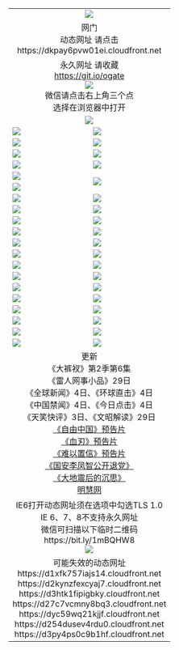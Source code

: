 ﻿<table>
  <tr></tr>
  <tr><td colspan=2 align=center><img src="https://cloud.githubusercontent.com/assets/11880933/13434984/f430fae2-e012-11e5-814f-c2df1e82b247.jpg" /></td></tr>
  <tr><td colspan=2 align=center>网门<br>动态网址 请点击
<br>https://dkpay6pvw01ei.cloudfront.net
    </td>
  </tr>
  <tr>
    <td colspan=2 align=center>永久网址 请收藏<br/><a href="https://git.io/ogate" target="_blank">https://git.io/ogate</a><br/><a href="https://dkpay6pvw01ei.cloudfront.net/Up/0WMGDL2.png" target="_blank"><img src="https://dkpay6pvw01ei.cloudfront.net/Up/0WMGD2.png"/></a>
    <br>微信请点击右上角三个点<br>选择在浏览器中打开<br></td>
  </tr>
  <tr>
    <td colspan=2 align=center><a href="https://dkpay6pvw01ei.cloudfront.net/ogUP.aspx?name=0oGate.apk" target="_blank"><img src="https://dkpay6pvw01ei.cloudfront.net/Up/0WMAZ.jpg" /></a></td>
  </tr>
  <tr>
    <td><a href="https://dkpay6pvw01ei.cloudfront.net/ogNice.aspx" target="_blank"><img src="https://dkpay6pvw01ei.cloudfront.net/Up/0WCYY.jpg" /></a></td>
    <td><a href="https://dkpay6pvw01ei.cloudfront.net/onCO.aspx?ob=600%E4%BA%8B%E7%89%A9&op=%E5%A2%9E%E5%88%A0%E6%94%B9&args=WH1~%23%E7%B1%BB%E5%9E%8B6%E6%96%B0%E9%97%BB%7c%23%E7%B1%BB%E5%9E%8B6%E8%AF%84%E8%AE%BA&mode=" target="_blank"><img src="https://dkpay6pvw01ei.cloudfront.net/Up/0WZTT.jpg" /></a></td> 
  </tr>
  <tr>
    <td><a href="https://dkpay6pvw01ei.cloudfront.net/ogDY.aspx" target="_blank"><img src="https://dkpay6pvw01ei.cloudfront.net/Up/0FK.jpg" /></a></td>
    <td><a href="https://dkpay6pvw01ei.cloudfront.net/ogST.aspx" target="_blank"><img src="https://dkpay6pvw01ei.cloudfront.net/Up/0ST.jpg" /></a></td> 
  </tr>
  <tr>
    <!--td rowspan=2><a href="https://dkpay6pvw01ei.cloudfront.net/ogUP.aspx?name=WJ.mp4&count=T:1,480P:1" target="_blank"><img src="https://dkpay6pvw01ei.cloudfront.net/Up/WJ.jpg" /></a></td-->
    <td><a href="https://dkpay6pvw01ei.cloudfront.net/ogUP.aspx?name=11DKC.mp4&count=T:2,2:6,1:16" target="_blank"><img src="https://dkpay6pvw01ei.cloudfront.net/Up/11DKC.jpg" /></a></td> 
    <td><div><a href="https://dkpay6pvw01ei.cloudfront.net/ogUP.aspx?name=LRWS.mp4&count=7B:8,6B:44,5A:10,5B:35,4A:14,4B:19,3A:10,3B:26,2A:16,2B:21,1A:23,1B:29&current=7B:8" target="_blank"><img src="https://dkpay6pvw01ei.cloudfront.net/Up/LRWS.jpg" /></a></td>
   </tr>
  <tr>
    <td><a href="https://dkpay6pvw01ei.cloudfront.net/ogUP.aspx?name=LRSH.mp4&count=W:13,2:10" target="_blank"><img src="https://dkpay6pvw01ei.cloudfront.net/Up/LRSH.jpg" /></a></td>
    <td><a href="https://dkpay6pvw01ei.cloudfront.net/ogNiceVedio.aspx" target="_blank"><img src="https://dkpay6pvw01ei.cloudfront.net/Up/TGKDY.jpg" /></a></td>
  </tr>
  <tr>
    <td><a href="https://dkpay6pvw01ei.cloudfront.net/ogUP.aspx?name=JQR.mp4&count=2" target="_blank"><img src="https://dkpay6pvw01ei.cloudfront.net/Up/JQR.jpg" /></a></td>   
    <td rowspan=2><a href="https://dkpay6pvw01ei.cloudfront.net/ogUP.aspx?name=JP.mp4&count=9" target="_blank"><img src="https://dkpay6pvw01ei.cloudfront.net/Up/JP.jpg" /></td>
  </tr>
  <tr>
    <td><a href="https://dkpay6pvw01ei.cloudfront.net/ogUP.aspx?name=WH.mp4" target="_blank"><img src="https://dkpay6pvw01ei.cloudfront.net/Up/WH.jpg" /></a></td>
  </tr>
  <tr>
    <td><a href="https://dkpay6pvw01ei.cloudfront.net/ogUP.aspx?name=SSZJ.mp4&count=SP:6,480P:8" target="_blank"><img src="https://dkpay6pvw01ei.cloudfront.net/Up/SSZJ.jpg" /></a></td>
    <td><a href="https://dkpay6pvw01ei.cloudfront.net/ogUP.aspx?name=ZY.mp4&count=2015:16" target="_blank"><img src="https://dkpay6pvw01ei.cloudfront.net/Up/ZY.jpg" /></a</td>
  </tr>
  <tr>
    <td><a href="https://dkpay6pvw01ei.cloudfront.net/ogUP.aspx?name=XTFY.mp4&count=B:2,A:24" target="_blank"><img src="https://dkpay6pvw01ei.cloudfront.net/Up/XTFY.jpg" /></a></td>
    <td><a href="https://dkpay6pvw01ei.cloudfront.net/ogUP.aspx?name=1XQK.mp4&count=13" target="_blank"><img src="https://dkpay6pvw01ei.cloudfront.net/Up/1XQK.jpg" /></a</td>
  </tr>
  <tr>
    <td><a href="https://dkpay6pvw01ei.cloudfront.net/ogUP.aspx?name=1LYF.mp4&count=2" target="_blank"><img src="https://dkpay6pvw01ei.cloudfront.net/Up/1LYF0.jpg" /></a></td>
    <td><a href="https://dkpay6pvw01ei.cloudfront.net/ogUP.aspx?name=1ZGC.mp4&count=6" target="_blank"><img src="https://dkpay6pvw01ei.cloudfront.net/Up/1ZGC0.jpg" /></a></td>
  </tr>
  <tr>
    <td><a href="https://dkpay6pvw01ei.cloudfront.net/ogUP.aspx?name=1ZKM.mp4&count=3&current=3" target="_blank"><img src="https://dkpay6pvw01ei.cloudfront.net/Up/1ZKM0.jpg" /></a></td>  
    <td><a href="https://dkpay6pvw01ei.cloudfront.net/ogUP.aspx?name=1WWY.mp4&count=6&current=6" target="_blank"><img src="https://dkpay6pvw01ei.cloudfront.net/Up/1WWY0.jpg" /></a></td>
  </tr>
  <tr>
    <td><a href="https://dkpay6pvw01ei.cloudfront.net/ogUP.aspx?name=10JGY.mp4&count=3" target="_blank"><img src="https://dkpay6pvw01ei.cloudfront.net/Up/10JGY0.jpg" /></a></td>
    <td><a href="https://dkpay6pvw01ei.cloudfront.net/ogUP.aspx?name=10CYS.mp4&count=2" target="_blank"><img src="https://dkpay6pvw01ei.cloudfront.net/Up/10CYS0.jpg" /></a></td>
  </tr>
  <tr>
    <td><a href="https://dkpay6pvw01ei.cloudfront.net/ogUP.aspx?name=4SQQ.mp4&count=201603:4,201602:20,201601:21&current=201603:4" target="_blank"><img src="https://dkpay6pvw01ei.cloudfront.net/Up/4SQQ0.jpg"/></a></td>
    <td><a href="https://dkpay6pvw01ei.cloudfront.net/ogUP.aspx?name=4SHQ.mp4&count=201603:4,201602:27,201601:28&current=201603:4" target="_blank"><img src="https://dkpay6pvw01ei.cloudfront.net/Up/4SHQ0.jpg"/></a></td>
  </tr>
  <tr>
    <td><a href="https://dkpay6pvw01ei.cloudfront.net/ogUP.aspx?name=4SZG.mp4&count=201603:4,201602:21,201601:23&current=201603:4" target="_blank"><img src="https://dkpay6pvw01ei.cloudfront.net/Up/4SZG0.jpg"/></a></td>
    <td><a href="https://dkpay6pvw01ei.cloudfront.net/ogUP.aspx?name=4SDJ.mp4&count=201603A:4,201603B:4,201602A:24,201602B:7,201601A:48,201601B:6&current=201603A:4" target="_blank"><img src="https://dkpay6pvw01ei.cloudfront.net/Up/4SDJ0.jpg"/></a></td>
  </tr>
  <tr>
    <td><a href="https://dkpay6pvw01ei.cloudfront.net/ogUP.aspx?name=4CTX.mp4&count=201603:1,201602:3,201601:4&current=201603:1" target="_blank"><img src="https://dkpay6pvw01ei.cloudfront.net/Up/4CTX0.jpg"/></a></td>
    <td><a href="https://dkpay6pvw01ei.cloudfront.net/ogUP.aspx?name=4CWZ.mp4&count=201602:4,201601:4&current=201602:4" target="_blank"><img src="https://dkpay6pvw01ei.cloudfront.net/Up/4CWZ0.jpg"/></a></td>
  </tr>
  <tr>
    <td><a href="https://dkpay6pvw01ei.cloudfront.net/onUP.aspx?name=https://d2t6x1lwzcff38.cloudfront.net/" target="_blank"><img src="https://dkpay6pvw01ei.cloudfront.net/Up/0DTW.jpg"/></a></td>
    <td><a href="https://dkpay6pvw01ei.cloudfront.net/onUP.aspx?name=https://d240ns8up8earz.cloudfront.net/acenter/" target="_blank"><img src="https://dkpay6pvw01ei.cloudfront.net/Up/0TDW.jpg" /></a></td>
  </tr>
  <tr>
    <td><a href="https://dkpay6pvw01ei.cloudfront.net/onUP.aspx?name=https://d4508d6vomz2p.cloudfront.net/gb/nsc413.htm" target="_blank"><img src="https://dkpay6pvw01ei.cloudfront.net/Up/0DJY.jpg" /></a></td>
    <td><a href="https://dkpay6pvw01ei.cloudfront.net/onUP.aspx?name=https://d3bxwq7vzudb5l.cloudfront.net/xtr/gb/prog204.html" target="_blank"><img src="https://dkpay6pvw01ei.cloudfront.net/Up/0XTR.jpg" /></a></td>
  </tr>
  <tr>
    <td><a href="https://dkpay6pvw01ei.cloudfront.net/onUP.aspx?name=https://d3aj00iefsmfgc.cloudfront.net/" target="_blank"><img src="https://dkpay6pvw01ei.cloudfront.net/Up/0MHW.jpg" /></a></td>
    <td><a href="https://dkpay6pvw01ei.cloudfront.net/onUP.aspx?name=https://d1lcj91uv80klr.cloudfront.net/" target="_blank"><img src="https://dkpay6pvw01ei.cloudfront.net/Up/0ZJW.jpg" /></a></td>
  </tr>
  <tr>
    <td><a href="https://dkpay6pvw01ei.cloudfront.net/ogUP.aspx?name=0FG.zip" target="_blank"><img src="https://dkpay6pvw01ei.cloudfront.net/Up/0FG.jpg" /></a></td>
    <td><a href="https://dkpay6pvw01ei.cloudfront.net/ogUP.aspx?name=0FGA.apk" target="_blank"><img src="https://dkpay6pvw01ei.cloudfront.net/Up/0FGA.jpg" /></a></td>
  </tr>
  <tr>
    <td><a href="https://dkpay6pvw01ei.cloudfront.net/ogUP.aspx?name=0U.zip" target="_blank"><img src="https://dkpay6pvw01ei.cloudfront.net/Up/0U.jpg" /></a></td>
    <td><a href="https://dkpay6pvw01ei.cloudfront.net/ogUP.aspx?name=0UA.apk" target="_blank"><img src="https://dkpay6pvw01ei.cloudfront.net/Up/0UA.jpg" /></a></td>
  </tr>
  <tr>
    <td><a href="https://dkpay6pvw01ei.cloudfront.net/ogUP.aspx?name=0iPPOTV.zip" target="_blank"><img src="https://dkpay6pvw01ei.cloudfront.net/Up/0iPPOTV.jpg" /></a></td>
    <td><a href="https://dkpay6pvw01ei.cloudfront.net/ogUP.aspx?name=0iNTD.apk" target="_blank"><img src="https://dkpay6pvw01ei.cloudfront.net/Up/0iNTD.jpg" /></a></td>
  </tr>
  <tr>
    <td colspan=2 align=center>更新<br>
      《大裤衩》第2季第6集<br>
      《雷人网事小品》29日<br>
      《全球新闻》4日、《环球直击》4日<br>
      《中国禁闻》4日、《今日点击》4日<br>
      《天笑快评》3日、《文昭解读》29日<br>
      <a href="https://dkpay6pvw01ei.cloudfront.net/ogUP.aspx?name=11ZYZG0.mp4" target="_blank">《自由中国》预告片</a><br>
      <a href="https://dkpay6pvw01ei.cloudfront.net/ogUP.aspx?name=11XR.mp4" target="_blank">《血刃》预告片</a><br>
      <a href="https://dkpay6pvw01ei.cloudfront.net/ogUP.aspx?name=11NYZX.mp4&count=2" target="_blank">《难以置信》预告片</a><br>
      <a href="https://dkpay6pvw01ei.cloudfront.net/ogUP.aspx?name=4LFZ.mp4" target="_blank">《国安李凤智公开退党》</a><br>
      <a href="https://dkpay6pvw01ei.cloudfront.net/ogUP.aspx?name=4DDZHDCS.mp4" target="_blank">《大地震后的沉思》</a><br>
      <a href="https://dkpay6pvw01ei.cloudfront.net/onUP.aspx?name=https://www.minghui.org/" target="_blank">明慧网</a></td>
    </td>
  </tr>
  <tr>
    <td colspan=2 align=center>IE6打开动态网址须在选项中勾选TLS 1.0<br/>IE 6、7、8不支持永久网址<br/>
      微信可扫描以下临时二维码<br/>https://bit.ly/1mBQHW8<br/><a href="https://dkpay6pvw01ei.cloudfront.net/Up/0WMGDL3.png" target="_blank"><img src="https://dkpay6pvw01ei.cloudfront.net/Up/0WMGD3.png"/></a><br>
  </tr>
  <tr>
    <td colspan=2 align=center>可能失效的动态网址
<br>https://d1xfk757iajs14.cloudfront.net
<br>https://d2kynzfexcyaj7.cloudfront.net
<br>https://d3htk1fipigbky.cloudfront.net
<br>https://d27c7vcmny8bq3.cloudfront.net
<br>https://dyc59wq21kjjf.cloudfront.net
<br>https://d254dusev4rdu0.cloudfront.net
<br>https://d3py4ps0c9b1hf.cloudfront.net
    </td>
  </tr>
</table>
